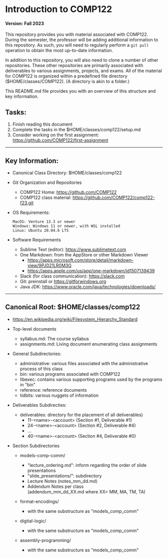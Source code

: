 # Introduction to COMP122
#### Version: Fall 2023

This repository provides you with material associated with COMP122.  During the semester, the professor will be adding additional information to this repository. As such, you will need to regularly perform a `git pull` operation to obtain the most up-to-date information.

In addition to this repository, you will also need to clone a number of other repositories. These other repositories are primarily associated with deliverables to various assignments, projects, and exams.  All of the material for COMP122 is organized within a predefined file directory ($HOME/classes/COMP122).  (A directory is akin to a folder.)

This README.md file provides you with an overview of this structure and key information.

## Tasks:
   1. Finish reading this document
   1. Complete the tasks in the $HOME/classes/comp122/setup.md
   1. Consider working on the first assignment: https://github.com/COMP122/first-assignment

---
## Key Information:
  * Canonical Class Directory: $HOME/classes/comp122

  * Git Organization and Repositories
    - COMP122 Home: https://github.com/COMP122
    - COMP122 class material: https://github.com/COMP122/comp122-f23.git

  * OS Requirements:
    ```
    MacOS: Venture 13.3 or newer
    Windows: Windows 11 or newer, with WSL installed
    Linux: Ubuntu 20.04.6 LTS
    ```

  * Software Requirements
    - Sublime Text (editor): https://www.sublimetext.com
    - One Markdown: from the AppStore or other Markdown Viewer
       - https://apps.microsoft.com/store/detail/markdown-view/9PJ021LR0M3G
       - https://apps.apple.com/us/app/one-markdown/id1507139439
    - Slack (for class communication): https://slack.com 
    - Git: preinstall or https://gitforwindows.org
    - Java JDK: https://www.oracle.com/java/technologies/downloads/
 


---
## Canonical Root: $HOME/classes/comp122
  * https://en.wikipedia.org/wiki/Filesystem_Hierarchy_Standard
  * Top-level documents
    - syllabus.md: The course syllabus
    - assignments.md: Living document enumerating class assignments

    
  * General Subdirectories:
    - administrative: various files associated with the administrative process of this class
    - bin: various programs associated with COMP122
    - libexec: contains various supporting programs used by the programs in "bin"
    - reference: reference documents
    - tidbits: various nuggets of information

  * Deliverables Subdirecties:
    - deliverables: directory for the placement of all deliverables)
      - 11-\<name\>-\<account\> (Section #1, Deliverable #1)
      - 24-\<name\>-\<account\> (Section #2, Deliverable #4)
      - ...
      - 40-\<name\>-\<account\> (Section #4, Deliverable #0)

  * Section Subdirectories
    - models-comp-comm/
      - "lecture_ordering.md": inform regarding the order of slide presentations
      - "slide_presentations/":  subdirectory
      - Lecture Notes (notes_mm_dd.md)
      - Addendum Notes per class <br>
        (addendum_mm_dd_XX.md where XX= MM, MA, TM, TA)

    - format-encodings/
      - with the same substructure as "models_comp_comm"

    - digital-logic/
      - with the same substructure as "models_comp_comm"

    - assembly-programming/
      - with the same substructure as "models_comp_comm"


